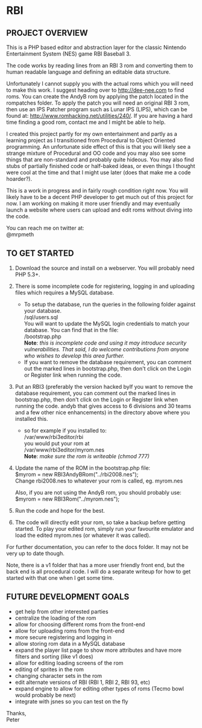 RBI  
===  
  
PROJECT OVERVIEW  
----------------  
  
This is a PHP based editor and abstraction layer for the classic Nintendo Entertainment System (NES) game RBI Baseball 3.  
  
The code works by reading lines from an RBI 3 rom and converting them to human readable language and defining an editable data structure.  
  
Unfortunately I cannot supply you with the actual roms which you will need to make this work.  I suggest heading over to http://dee-nee.com to find roms.  You can create the AndyB rom by applying the patch located in the rompatches folder.  To apply the patch you will need an original RBI 3 rom, then use an IPS Patcher program such as Lunar IPS (LIPS), which can be found at: http://www.romhacking.net/utilities/240/. If you are having a hard time finding a good rom, contact me and I might be able to help.  
  
I created this project partly for my own entertainment and partly as a learning project as I transitioned from Procedural to Object Oriented programming. An unfortunate side effect of this is that you will likely see a strange mixture of Procedural and OO code and you may also see some things that are non-standard and probably quite hideous.  You may also find stubs of partially finished code or half-baked ideas, or even things I thought were cool at the time and that I might use later (does that make me a code hoarder?).  
  
This is a work in progress and in fairly rough condition right now.  You will likely have to be a decent PHP developer to get much out of this project for now. I am working on making it more user friendly and may eventually launch a website where users can upload and edit roms without diving into the code.  
    
You can reach me on twitter at:  
@mrpmeth  
  
  
TO GET STARTED  
--------------  
  
1. Download the source and install on a webserver.  You will probably need PHP 5.3+.  
2. There is some incomplete code for registering, logging in and uploading files which requires a MySQL database.  
	* To setup the database, run the queries in the following folder against your database.  
	/sql/users.sql  
	You will want to update the MySQL login credentials to match your database.  You can find that in the file:  
	/bootstrap.php  
	**Note**: *this is incomplete code and using it may introduce security vulnerabilities. That said, I do welcome contributions from anyone who wishes to develop this area further.*  
	* If you want to remove the database requirement, you can comment out the marked lines in bootstrap.php, then don't click on the Login or Register link when running the code.  
3. Put an RBI3 (preferably the version hacked byIf you want to remove the database requirement, you can comment out the marked lines in bootstrap.php, then don't click on the Login or Register link when running the code. andyb that gives access to 6 divisions and 30 teams and a few other nice enhancements) in the directory above where you installed this.  
	* so for example if you installed to:  
	/var/www/rbi3editor/rbi  
	you would put your rom at  
	/var/www/rbi3editor/myrom.nes  
	**Note**: *make sure the rom is writeable (chmod 777)*
4. Update the name of the ROM in the bootstrap.php file:  
	$myrom = new RBI3AndyBRom("../rbi2008.nes");  
	Change rbi2008.nes to whatever your rom is called, eg. myrom.nes  
  
	Also, if you are not using the AndyB rom, you should probably use:  
	$myrom = new RBI3Rom("../myrom.nes");  
5. Run the code and hope for the best.  
6. The code will directly edit your rom, so take a backup before getting started.  To play your edited rom, simply run your favourite emulator and load the edited myrom.nes (or whatever it was called).  
  
For further documentation, you can refer to the docs folder.  It may not be very up to date though.  
  
Note, there is a v1 folder that has a more user friendly front end, but the back end is all procedural code.  I will do a separate writeup for how to get started with that one when I get some time.  
  
FUTURE DEVELOPMENT GOALS  
------------------------  
  
- get help from other interested parties  
- centralize the loading of the rom  
- allow for choosing different roms from the front-end  
- allow for uploading roms from the front-end  
- more secure registering and logging in  
- allow storing rom data in a MySQL database  
- expand the player list page to show more attributes and have more filters and sorting (like v1 does)  
- allow for editing loading screens of the rom  
- editing of sprites in the rom  
- changing character sets in the rom  
- edit alternate versions of RBI (RBI 1, RBI 2, RBI 93, etc)  
- expand engine to allow for editing other types of roms (Tecmo bowl would probably be next)  
- integrate with jsnes so you can test on the fly  
  
Thanks,  
Peter
